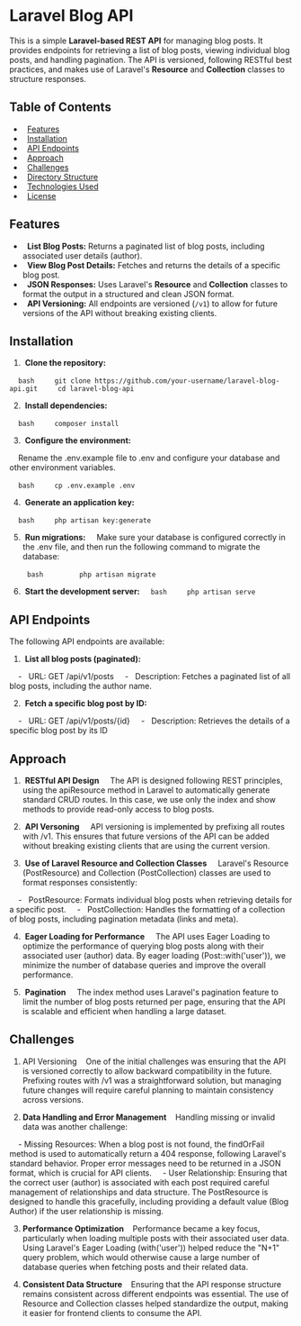 # Laravel Blog API

This is a simple **Laravel-based REST API** for managing blog posts. It provides endpoints for retrieving a list of blog posts, viewing individual blog posts, and handling pagination. The API is versioned, following RESTful best practices, and makes use of Laravel's **Resource** and **Collection** classes to structure responses.

## Table of Contents

-   [Features](#features)
-   [Installation](#installation)
-   [API Endpoints](#api-endpoints)
-   [Approach](#approach)
-   [Challenges](#challenges)
-   [Directory Structure](#directory-structure)
-   [Technologies Used](#technologies-used)
-   [License](#license)

## Features

-   **List Blog Posts:** Returns a paginated list of blog posts, including associated user details (author).
-   **View Blog Post Details:** Fetches and returns the details of a specific blog post.
-   **JSON Responses:** Uses Laravel's **Resource** and **Collection** classes to format the output in a structured and clean JSON format.
-   **API Versioning:** All endpoints are versioned (`/v1`) to allow for future versions of the API without breaking existing clients.

## Installation

1.  **Clone the repository:**

    ```bash
    git clone https://github.com/your-username/laravel-blog-api.git
    cd laravel-blog-api
    ```

2.  **Install dependencies:**

    ```bash
    composer install
    ```

3.  **Configure the environment:**

    Rename the .env.example file to .env and configure your database and other environment variables.

    ```bash
    cp .env.example .env
    ```

4.  **Generate an application key:**

    ```bash
    php artisan key:generate
    ```

5.  **Run migrations:**
    Make sure your database is configured correctly in the .env file, and then run the following command to migrate the database:

        ```bash
        php artisan migrate
        ```

6.  **Start the development server:**
    ```bash
    php artisan serve
    ```

## API Endpoints

The following API endpoints are available:

1.  **List all blog posts (paginated):**

    -   URL: GET /api/v1/posts
    -   Description: Fetches a paginated list of all blog posts, including the author name.

2.  **Fetch a specific blog post by ID:**

    -   URL: GET /api/v1/posts/{id}
    -   Description: Retrieves the details of a specific blog post by its ID

## Approach

1.  **RESTful API Design**
    The API is designed following REST principles, using the apiResource method in Laravel to automatically generate standard CRUD routes. In this case, we use only the index and show methods to provide read-only access to blog posts.

2.  **API Versoning**
    API versioning is implemented by prefixing all routes with /v1. This ensures that future versions of the API can be added without breaking existing clients that are using the current version.

3.  **Use of Laravel Resource and Collection Classes**
    Laravel's Resource (PostResource) and Collection (PostCollection) classes are used to format responses consistently:

    -   PostResource: Formats individual blog posts when retrieving details for a specific post.
    -   PostCollection: Handles the formatting of a collection of blog posts, including pagination metadata (links and meta).

4.  **Eager Loading for Performance**
    The API uses Eager Loading to optimize the performance of querying blog posts along with their associated user (author) data. By eager loading (Post::with('user')), we minimize the number of database queries and improve the overall performance.

5.  **Pagination**
    The index method uses Laravel's pagination feature to limit the number of blog posts returned per page, ensuring that the API is scalable and efficient when handling a large dataset.

## Challenges

1. API Versioning
   One of the initial challenges was ensuring that the API is versioned correctly to allow backward compatibility in the future. Prefixing routes with /v1 was a straightforward solution, but managing future changes will require careful planning to maintain consistency across versions.

2. **Data Handling and Error Management**
   Handling missing or invalid data was another challenge:

    - Missing Resources: When a blog post is not found, the findOrFail method is used to automatically return a 404 response, following Laravel's standard behavior. Proper error messages need to be returned in a JSON format, which is crucial for API clients.
    - User Relationship: Ensuring that the correct user (author) is associated with each post required careful management of relationships and data structure. The PostResource is designed to handle this gracefully, including providing a default value (Blog Author) if the user relationship is missing.

3. **Performance Optimization**
   Performance became a key focus, particularly when loading multiple posts with their associated user data. Using Laravel's Eager Loading (with('user')) helped reduce the "N+1" query problem, which would otherwise cause a large number of database queries when fetching posts and their related data.

4. **Consistent Data Structure**
   Ensuring that the API response structure remains consistent across different endpoints was essential. The use of Resource and Collection classes helped standardize the output, making it easier for frontend clients to consume the API.


